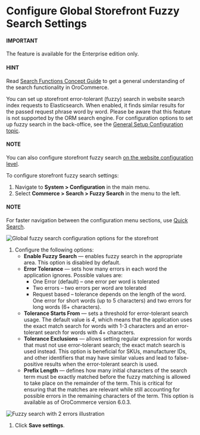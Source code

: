 <a id="configuration-guide-commerce-configuration-fuzzy-search"></a>

# Configure Global Storefront Fuzzy Search Settings

#### IMPORTANT
The feature is available for the Enterprise edition only.

#### HINT
Read [Search Functions Concept Guide](../../../../../concept-guides/catalog-promotions/search/index.md#user-guide-getting-started-search) to get a general understanding of the search functionality in OroCommerce.

You can set up storefront error-tolerant (fuzzy) search in website search index requests to Elasticsearch. When enabled, it finds similar results for the passed request phrase word by word. Please be aware that this feature is not supported by the ORM search engine. For configuration options to set up fuzzy search in the back-office, see the [General Setup Configuration topic](../../system/general-setup/search.md#configuration-system-configuration-general-setup-sysconfig-search-global).

#### NOTE
You can also configure storefront fuzzy search [on the website configuration level](../../../websites/web-configuration/commerce/search/website-fuzzy-search.md#configuration-website-commerce-search-fuzzy-search).

To configure storefront fuzzy search settings:

1. Navigate to **System > Configuration** in the main menu.
2. Select **Commerce > Search > Fuzzy Search** in the menu to the left.

#### NOTE
For faster navigation between the configuration menu sections, use [Quick Search](../../quick-search.md#user-guide-system-configuration-quick-search).

![Global fuzzy search configuration options for the storefront](user/img/system/config_commerce/search/fuzzy-search-global.png)
1. Configure the following options:
   * **Enable Fuzzy Search** — enables fuzzy search in the appropriate area. This option is disabled by default.
   * **Error Tolerance** — sets how many errors in each word the application ignores. Possible values are:
     * One Error (default) – one error per word is tolerated
     * Two errors – two errors per word are tolerated
     * Request based – tolerance depends on the length of the word. One error for short words (up to 5 characters) and two errors for long words (6+ characters).
   * **Tolerance Starts From** — sets a threshold for error-tolerant search usage. The default value is *4*, which means that the application uses the exact match search for words with 1-3 characters and an error-tolerant search for words with 4+ characters.
   * **Tolerance Exclusions** — allows setting regular expression for words that must not use error-tolerant search; the exact match search is used instead. This option is beneficial for SKUs, manufacturer IDs, and other identifiers that may have similar values and lead to false-positive results when the error-tolerant search is used.
   * **Prefix Length** — defines how many initial characters of the search term must be exactly matched before the fuzzy matching is allowed to take place on the remainder of the term. This is critical for ensuring that the matches are relevant while still accounting for possible errors in the remaining characters of the term. This option is available as of OroCommerce version 6.0.3.

![Fuzzy search with 2 errors illustration](user/img/concept-guides/search/fuzzy-search-storefront.png)
1. Click **Save settings**.
